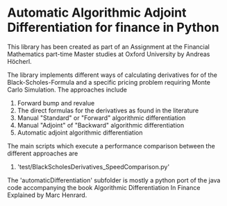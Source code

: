 Automatic Algorithmic Adjoint Differentiation for finance in Python
============

This library has been created as part of an Assignment at the Financial Mathematics part-time Master studies at Oxford University by Andreas Höcherl.

The library implements different ways of calculating derivatives for of the Black-Scholes-Formula and a specific pricing problem requiring Monte Carlo Simulation.
The approaches include
1. Forward bump and revalue
2. The direct formulas for the derivatives as found in the literature
3. Manual "Standard" or "Forward" algorithmic differentiation
4. Manual "Adjoint" of "Backward" algorithmic differentiation
5. Automatic adjoint algorithmic differentiation

The main scripts which execute a performance comparison between the different approaches are
1. 'test/BlackScholesDerivatives_SpeedComparison.py'

The 'automaticDifferentiation' subfolder is mostly a python port of the java code accompanying the book Algorithmic Differentiation In Finance Explained by Marc Henrard.
